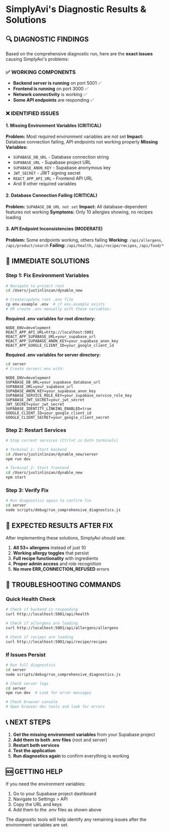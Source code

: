 # SimplyAvi's Diagnostic Results & Solutions

## 🔍 DIAGNOSTIC FINDINGS

Based on the comprehensive diagnostic run, here are the **exact issues** causing SimplyAvi's problems:

### ✅ WORKING COMPONENTS
- **Backend server is running** on port 5001 ✅
- **Frontend is running** on port 3000 ✅
- **Network connectivity** is working ✅
- **Some API endpoints** are responding ✅

### ❌ IDENTIFIED ISSUES

#### 1. **Missing Environment Variables** (CRITICAL)
**Problem:** Most required environment variables are not set
**Impact:** Database connection failing, API endpoints not working properly
**Missing Variables:**
- `SUPABASE_DB_URL` - Database connection string
- `SUPABASE_URL` - Supabase project URL
- `SUPABASE_ANON_KEY` - Supabase anonymous key
- `JWT_SECRET` - JWT signing secret
- `REACT_APP_API_URL` - Frontend API URL
- And 9 other required variables

#### 2. **Database Connection Failing** (CRITICAL)
**Problem:** `SUPABASE_DB_URL not set`
**Impact:** All database-dependent features not working
**Symptoms:** Only 10 allergies showing, no recipes loading

#### 3. **API Endpoint Inconsistencies** (MODERATE)
**Problem:** Some endpoints working, others failing
**Working:** `/api/allergens`, `/api/product/search`
**Failing:** `/api/health`, `/api/recipe/recipes`, `/api/food/*`

## 🚀 IMMEDIATE SOLUTIONS

### Step 1: Fix Environment Variables
```bash
# Navigate to project root
cd /Users/justinlinzan/dynable_new

# Create/update root .env file
cp env.example .env  # if env.example exists
# OR create .env manually with these variables:
```

**Required .env variables for root directory:**
```env
NODE_ENV=development
REACT_APP_API_URL=http://localhost:5001
REACT_APP_SUPABASE_URL=your_supabase_url
REACT_APP_SUPABASE_ANON_KEY=your_supabase_anon_key
REACT_APP_GOOGLE_CLIENT_ID=your_google_client_id
```

**Required .env variables for server directory:**
```bash
cd server
# Create server/.env with:
```

```env
NODE_ENV=development
SUPABASE_DB_URL=your_supabase_database_url
SUPABASE_URL=your_supabase_url
SUPABASE_ANON_KEY=your_supabase_anon_key
SUPABASE_SERVICE_ROLE_KEY=your_supabase_service_role_key
SUPABASE_JWT_SECRET=your_jwt_secret
JWT_SECRET=your_jwt_secret
SUPABASE_IDENTITY_LINKING_ENABLED=true
GOOGLE_CLIENT_ID=your_google_client_id
GOOGLE_CLIENT_SECRET=your_google_client_secret
```

### Step 2: Restart Services
```bash
# Stop current services (Ctrl+C in both terminals)

# Terminal 1: Start backend
cd /Users/justinlinzan/dynable_new/server
npm run dev

# Terminal 2: Start frontend
cd /Users/justinlinzan/dynable_new
npm start
```

### Step 3: Verify Fix
```bash
# Run diagnostics again to confirm fix
cd server
node scripts/debug/run_comprehensive_diagnostics.js
```

## 🎯 EXPECTED RESULTS AFTER FIX

After implementing these solutions, SimplyAvi should see:

1. **All 53+ allergens** instead of just 10
2. **Working allergy toggles** that persist
3. **Full recipe functionality** with ingredients
4. **Proper admin access** and role recognition
5. **No more ERR_CONNECTION_REFUSED** errors

## 🔧 TROUBLESHOOTING COMMANDS

### Quick Health Check
```bash
# Check if backend is responding
curl http://localhost:5001/api/health

# Check if allergens are loading
curl http://localhost:5001/api/allergens/allergens

# Check if recipes are loading
curl http://localhost:5001/api/recipe/recipes
```

### If Issues Persist
```bash
# Run full diagnostics
cd server
node scripts/debug/run_comprehensive_diagnostics.js

# Check server logs
cd server
npm run dev  # Look for error messages

# Check browser console
# Open browser dev tools and look for errors
```

## 📞 NEXT STEPS

1. **Get the missing environment variables** from your Supabase project
2. **Add them to both .env files** (root and server)
3. **Restart both services**
4. **Test the application**
5. **Run diagnostics again** to confirm everything is working

## 🆘 GETTING HELP

If you need the environment variables:
1. Go to your Supabase project dashboard
2. Navigate to Settings > API
3. Copy the URL and keys
4. Add them to the .env files as shown above

The diagnostic tools will help identify any remaining issues after the environment variables are set. 